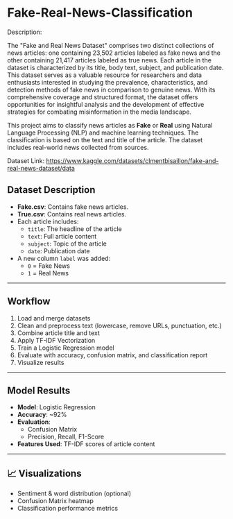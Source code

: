 # Fake-Real-News-Classification

Description:

The "Fake and Real News Dataset" comprises two distinct collections of news articles: one containing 23,502 articles labeled as fake news and the other containing 21,417 articles labeled as true news. Each article in the dataset is characterized by its title, body text, subject, and publication date. This dataset serves as a valuable resource for researchers and data enthusiasts interested in studying the prevalence, characteristics, and detection methods of fake news in comparison to genuine news. With its comprehensive coverage and structured format, the dataset offers opportunities for insightful analysis and the development of effective strategies for combating misinformation in the media landscape.


This project aims to classify news articles as **Fake** or **Real** using Natural Language Processing (NLP) and machine learning techniques. The classification is based on the text and title of the article. The dataset includes real-world news collected from sources.

Dataset Link: https://www.kaggle.com/datasets/clmentbisaillon/fake-and-real-news-dataset/data


##  Dataset Description

- **Fake.csv**: Contains fake news articles.
- **True.csv**: Contains real news articles.
- Each article includes:
  - `title`: The headline of the article
  - `text`: Full article content
  - `subject`: Topic of the article
  - `date`: Publication date
- A new column `label` was added:
  - `0` = Fake News
  - `1` = Real News

---

##  Workflow

1. Load and merge datasets
2. Clean and preprocess text (lowercase, remove URLs, punctuation, etc.)
3. Combine article title and text
4. Apply TF-IDF Vectorization
5. Train a Logistic Regression model
6. Evaluate with accuracy, confusion matrix, and classification report
7. Visualize results

---

##  Model Results

- **Model**: Logistic Regression
- **Accuracy**: ~92%
- **Evaluation**:
  - Confusion Matrix
  - Precision, Recall, F1-Score
- **Features Used**: TF-IDF scores of article content

---

## 📈 Visualizations

- Sentiment & word distribution (optional)
- Confusion Matrix heatmap
- Classification performance metrics
